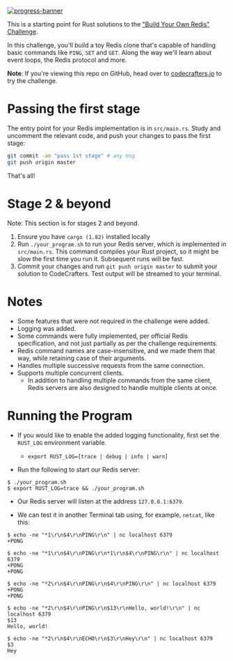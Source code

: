 [![progress-banner](https://backend.codecrafters.io/progress/redis/61e551a0-f64f-47c6-a6e1-ce0777abad69)](https://app.codecrafters.io/users/codecrafters-bot?r=2qF)

This is a starting point for Rust solutions to the
["Build Your Own Redis" Challenge](https://codecrafters.io/challenges/redis).

In this challenge, you'll build a toy Redis clone that's capable of handling
basic commands like `PING`, `SET` and `GET`. Along the way we'll learn about
event loops, the Redis protocol and more.

**Note**: If you're viewing this repo on GitHub, head over to
[codecrafters.io](https://codecrafters.io) to try the challenge.

# Passing the first stage

The entry point for your Redis implementation is in `src/main.rs`. Study and
uncomment the relevant code, and push your changes to pass the first stage:

```sh
git commit -am "pass 1st stage" # any msg
git push origin master
```

That's all!

# Stage 2 & beyond

Note: This section is for stages 2 and beyond.

1. Ensure you have `cargo (1.82)` installed locally
2. Run `./your_program.sh` to run your Redis server, which is implemented in
   `src/main.rs`. This command compiles your Rust project, so it might be slow
   the first time you run it. Subsequent runs will be fast.
3. Commit your changes and run `git push origin master` to submit your solution
   to CodeCrafters. Test output will be streamed to your terminal.

# Notes

- Some features that were not required in the challenge were added.
- Logging was added.
- Some commands were fully implemented, per official Redis specification,
  and not just partially as per the challenge requirements.
- Redis command names are case-insensitive, and we made them that way, while retaining case of their arguments.
- Handles multiple successive requests from the same connection.
- Supports multiple concurrent clients.
    - In addition to handling multiple commands from the same client,
      Redis servers are also designed to handle multiple clients at once.

# Running the Program

- If you would like to enable the added logging functionality, first set the `RUST_LOG` environment variable.
    - `export RUST_LOG=[trace | debug | info | warn]`


- Run the following to start our Redis server:

```shell
$ ./your_program.sh
$ export RUST_LOG=trace && ./your_program.sh
```

- Our Redis server will listen at the address `127.0.0.1:6379`.

- We can test it in another Terminal tab using, for example, `netcat`, like this:

```shell
$ echo -ne "*1\r\n$4\r\nPING\r\n" | nc localhost 6379
+PONG

$ echo -ne "*1\r\n$4\r\nPING\r\n*1\r\n$4\r\nPING\r\n" | nc localhost 6379
+PONG
+PONG

$ echo -ne "*2\r\n$4\r\nPING\r\n$4\r\nPING\r\n" | nc localhost 6379
+PONG
+PONG

$ echo -ne "*2\r\n$4\r\nPING\r\n$13\r\nHello, world!\r\n" | nc localhost 6379 
$13
Hello, world!

$ echo -ne "*2\r\n$4\r\nECHO\r\n$3\r\nHey\r\n" | nc localhost 6379
$3
Hey
```
